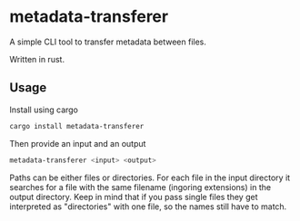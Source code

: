 # metadata-transferer

A simple CLI tool to transfer metadata between files.

Written in rust.

## Usage

Install using cargo

```bash
cargo install metadata-transferer
```

Then provide an input and an output

```bash
metadata-transferer <input> <output>
```

Paths can be either files or directories. For each file in the input directory it searches for a file with the same filename (ingoring extensions) in the output directory. Keep in mind that if you pass single files they get interpreted as "directories" with one file, so the names still have to match. 